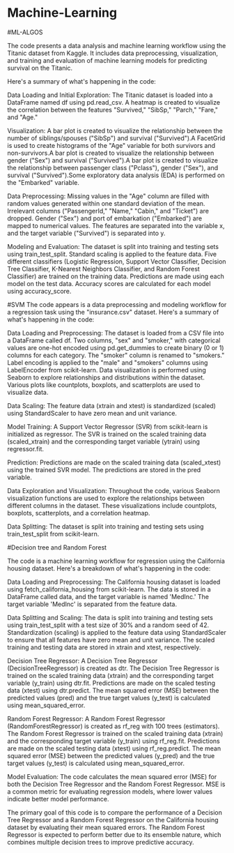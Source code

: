 # Machine-Learning

#ML-ALGOS

The code presents a data analysis and machine learning workflow using the Titanic dataset from Kaggle. It includes data preprocessing, visualization, and training and evaluation of machine learning models for predicting survival on the Titanic.

Here's a summary of what's happening in the code:

Data Loading and Initial Exploration: The Titanic dataset is loaded into a DataFrame named df using pd.read_csv. A heatmap is created to visualize the correlation between the features "Survived," "SibSp," "Parch," "Fare," and "Age."

Visualization: A bar plot is created to visualize the relationship between the number of siblings/spouses ("SibSp") and survival ("Survived").A FacetGrid is used to create histograms of the "Age" variable for both survivors and non-survivors.A bar plot is created to visualize the relationship between gender ("Sex") and survival ("Survived").A bar plot is created to visualize the relationship between passenger class ("Pclass"), gender ("Sex"), and survival ("Survived").Some exploratory data analysis (EDA) is performed on the "Embarked" variable.

Data Preprocessing: Missing values in the "Age" column are filled with random values generated within one standard deviation of the mean. Irrelevant columns ("PassengerId," "Name," "Cabin," and "Ticket") are dropped. Gender ("Sex") and port of embarkation ("Embarked") are mapped to numerical values. The features are separated into the variable x, and the target variable ("Survived") is separated into y.

Modeling and Evaluation: The dataset is split into training and testing sets using train_test_split. Standard scaling is applied to the feature data. Five different classifiers (Logistic Regression, Support Vector Classifier, Decision Tree Classifier, K-Nearest Neighbors Classifier, and Random Forest Classifier) are trained on the training data. Predictions are made using each model on the test data. Accuracy scores are calculated for each model using accuracy_score.

#SVM
The code appears is a data preprocessing and modeling workflow for a regression task using the "insurance.csv" dataset. Here's a summary of what's happening in the code:

Data Loading and Preprocessing: The dataset is loaded from a CSV file into a DataFrame called df. Two columns, "sex" and "smoker," with categorical values are one-hot encoded using pd.get_dummies to create binary (0 or 1) columns for each category. The "smoker" column is renamed to "smokers." Label encoding is applied to the "male" and "smokers" columns using LabelEncoder from scikit-learn. Data visualization is performed using Seaborn to explore relationships and distributions within the dataset. Various plots like countplots, boxplots, and scatterplots are used to visualize data.

Data Scaling: The feature data (xtrain and xtest) is standardized (scaled) using StandardScaler to have zero mean and unit variance.

Model Training: A Support Vector Regressor (SVR) from scikit-learn is initialized as regressor. The SVR is trained on the scaled training data (scaled_xtrain) and the corresponding target variable (ytrain) using regressor.fit.

Prediction: Predictions are made on the scaled training data (scaled_xtest) using the trained SVR model. The predictions are stored in the pred variable.

Data Exploration and Visualization: Throughout the code, various Seaborn visualization functions are used to explore the relationships between different columns in the dataset. These visualizations include countplots, boxplots, scatterplots, and a correlation heatmap.

Data Splitting: The dataset is split into training and testing sets using train_test_split from scikit-learn.


#Decision tree and Random Forest

The code is a  machine learning workflow for regression using the California housing dataset. Here's a breakdown of what's happening in the code:

Data Loading and Preprocessing: The California housing dataset is loaded using fetch_california_housing from scikit-learn. The data is stored in a DataFrame called data, and the target variable is named 'MedInc.' The target variable 'MedInc' is separated from the feature data.

Data Splitting and Scaling: The data is split into training and testing sets using train_test_split with a test size of 30% and a random seed of 42. Standardization (scaling) is applied to the feature data using StandardScaler to ensure that all features have zero mean and unit variance. The scaled training and testing data are stored in xtrain and xtest, respectively.

Decision Tree Regressor: A Decision Tree Regressor (DecisionTreeRegressor) is created as dtr. The Decision Tree Regressor is trained on the scaled training data (xtrain) and the corresponding target variable (y_train) using dtr.fit. Predictions are made on the scaled testing data (xtest) using dtr.predict. The mean squared error (MSE) between the predicted values (pred) and the true target values (y_test) is calculated using mean_squared_error.

Random Forest Regressor: A Random Forest Regressor (RandomForestRegressor) is created as rf_reg with 100 trees (estimators). The Random Forest Regressor is trained on the scaled training data (xtrain) and the corresponding target variable (y_train) using rf_reg.fit. Predictions are made on the scaled testing data (xtest) using rf_reg.predict.
The mean squared error (MSE) between the predicted values (y_pred) and the true target values (y_test) is calculated using mean_squared_error.

Model Evaluation: The code calculates the mean squared error (MSE) for both the Decision Tree Regressor and the Random Forest Regressor. MSE is a common metric for evaluating regression models, where lower values indicate better model performance. 

The primary goal of this code is to compare the performance of a Decision Tree Regressor and a Random Forest Regressor on the California housing dataset by evaluating their mean squared errors. The Random Forest Regressor is expected to perform better due to its ensemble nature, which combines multiple decision trees to improve predictive accuracy.
